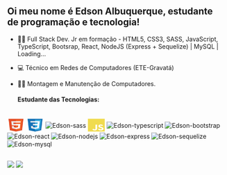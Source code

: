 ## Oi meu nome é Edson Albuquerque, estudante de programação e tecnologia!

- 👨‍💻 Full Stack Dev. Jr em formação - HTML5, CSS3, SASS, JavaScript, TypeScript, Bootsrap, React, NodeJS (Express + Sequelize) | MySQL | Loading...
- 💻 Técnico em Redes de Computadores (ETE-Gravatá)
- 👨‍🔧 Montagem e Manutenção de Computadores.

  #### Estudante das Tecnologias:
<div style="display: inline_block"><br>
  <img align="center" alt="Edson-html5" height="30" width="40" src="https://raw.githubusercontent.com/devicons/devicon/master/icons/html5/html5-original.svg">
  <img align="center" alt="Edson-css3" height="30" width="40" src="https://raw.githubusercontent.com/devicons/devicon/master/icons/css3/css3-original.svg">
  <img align="center" alt="Edson-sass"height="30" width="40" src="https://cdn.jsdelivr.net/gh/devicons/devicon/icons/sass/sass-original.svg" />
  <img align="center" alt="Edson-javascript" height="30" width="40" src="https://raw.githubusercontent.com/devicons/devicon/master/icons/javascript/javascript-plain.svg">
  <img align="center" alt="Edson-typescript"height="30" width="40" src="https://cdn.jsdelivr.net/gh/devicons/devicon/icons/typescript/typescript-original.svg" />
  <img align="center" alt="Edson-bootstrap"height="30" width="40"  src="https://cdn.jsdelivr.net/gh/devicons/devicon/icons/bootstrap/bootstrap-original.svg" />
  <img align="center" alt="Edson-react"height="30" width="40"  src="https://cdn.jsdelivr.net/gh/devicons/devicon/icons/react/react-original.svg" />
  <img align="center" alt="Edson-nodejs"height="30" width="40"  src="https://cdn.jsdelivr.net/gh/devicons/devicon/icons/nodejs/nodejs-original.svg" />
  <img align="center" alt="Edson-express"height="30" width="40"  src="https://cdn.jsdelivr.net/gh/devicons/devicon/icons/express/express-original.svg" />
  <img align="center" alt="Edson-sequelize"height="30" width="40"  src="https://cdn.jsdelivr.net/gh/devicons/devicon/icons/sequelize/sequelize-original.svg"" />   
  <img align="center" alt="Edson-mysql" height="30" width="40" src="https://cdn.jsdelivr.net/gh/devicons/devicon/icons/mysql/mysql-original.svg">
</div>
  
  ##
 
<div> 
 <a href="https://www.linkedin.com/in/edson-albuquerque-591745262/" target="_blank"><img src="https://img.shields.io/badge/-LinkedIn-%230077B5?style=for-the-badge&logo=linkedin&logoColor=white" target="_blank"></a> 
 <a href = "mailto:edsonalbjr@gmail.com"><img src="https://img.shields.io/badge/-Gmail-%23333?style=for-the-badge&logo=gmail&logoColor=white" target="_blank"></a>

</div>
